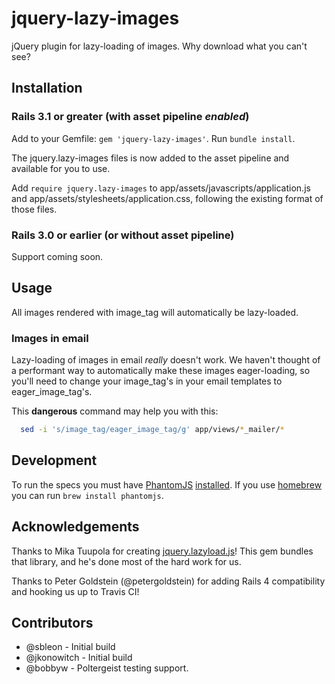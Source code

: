 # jquery-lazy-images

jQuery plugin for lazy-loading of images. Why download what you can't see?

## Installation

### Rails 3.1 or greater (with asset pipeline *enabled*)

Add to your Gemfile: `gem 'jquery-lazy-images'`. Run `bundle install`.

The jquery.lazy-images files is now added to the asset pipeline and available for you to use.

Add `require jquery.lazy-images` to app/assets/javascripts/application.js and app/assets/stylesheets/application.css, following the existing format of those files.

### Rails 3.0 or earlier (or without asset pipeline)

Support coming soon.

## Usage

All images rendered with image_tag will automatically be lazy-loaded.

### Images in email

Lazy-loading of images in email *really* doesn't work. We haven't thought of a performant way
to automatically make these images eager-loading, so you'll need to change your image_tag's in
your email templates to eager_image_tag's.

This **dangerous** command may help you with this:

```bash
  sed -i 's/image_tag/eager_image_tag/g' app/views/*_mailer/*
```

## Development

To run the specs you must have [PhantomJS](http://phantomjs.org/) [installed](http://phantomjs.org/build.html).
If you use [homebrew](http://mxcl.github.com/homebrew/) you can run `brew install phantomjs`.

## Acknowledgements

Thanks to Mika Tuupola for creating [jquery.lazyload.js](http://www.appelsiini.net/projects/lazyload)! This gem bundles that library, and he's done most of the hard work for us.

Thanks to Peter Goldstein (@petergoldstein) for adding Rails 4 compatibility and hooking us up to Travis CI!

## Contributors

* @sbleon - Initial build
* @jkonowitch - Initial build
* @bobbyw - Poltergeist testing support.
